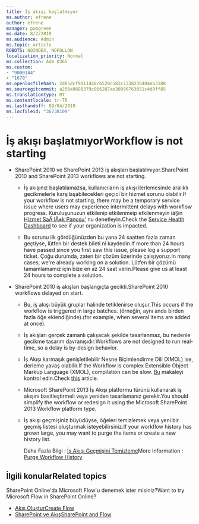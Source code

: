 ```yaml
---
title: İş akışı başlatmıyor
ms.author: efrene
author: efrene
manager: pamgreen
ms.date: 8/2/2019
ms.audience: Admin
ms.topic: article
ROBOTS: NOINDEX, NOFOLLOW
localization_priority: Normal
ms.collection: Adm_O365
ms.custom:
- "9000144"
- "1670"
ms.openlocfilehash: 2d85dcf9111d48cb529c583c733823b404eb3188
ms.sourcegitcommit: a256e8680379c006287ae30996763051c4d9ff85
ms.translationtype: MT
ms.contentlocale: tr-TR
ms.lasthandoff: 09/04/2019
ms.locfileid: "36738109"
---
```

# <a name="workflow-is-not-starting"></a><span data-ttu-id="937bb-102">İş akışı başlatmıyor</span><span class="sxs-lookup"><span data-stu-id="937bb-102">Workflow is not starting</span></span>

- <span data-ttu-id="937bb-103">SharePoint 2010 ve SharePoint 2013 iş akışları başlatılmıyor.</span><span class="sxs-lookup"><span data-stu-id="937bb-103">SharePoint 2010 and SharePoint 2013 workflows are not starting.</span></span>

    - <span data-ttu-id="937bb-104">İş akışınız başlatılamazsa, kullanıcıların iş akışı ilerlemesinde aralıklı gecikmelerle karşılaşabilecekleri geçici bir hizmet sorunu olabilir.</span><span class="sxs-lookup"><span data-stu-id="937bb-104">If your workflow is not starting, there may be a temporary service issue where users may experience intermittent delays with workflow progress.</span></span> <span data-ttu-id="937bb-105">Kuruluşunuzun etkilenip etkilenmeip etkilenmeyin iã§in [Hizmet SaÄ lÄ±k Panosu'](https:/admin.microsoft.com/AdminPortal/Home#/servicehealth) nu denetleyin.</span><span class="sxs-lookup"><span data-stu-id="937bb-105">Check the [Service Health Dashboard](https:/admin.microsoft.com/AdminPortal/Home#/servicehealth) to see if your organization is impacted.</span></span>

    - <span data-ttu-id="937bb-106">Bu sorunu ilk gördüğünüzden bu yana 24 saatten fazla zaman geçtiyse, lütfen bir destek bileti ni kaydedin.</span><span class="sxs-lookup"><span data-stu-id="937bb-106">If more than 24 hours have passed since you first saw this issue, please log a support ticket.</span></span> <span data-ttu-id="937bb-107">Çoğu durumda, zaten bir çözüm üzerinde çalışıyoruz.</span><span class="sxs-lookup"><span data-stu-id="937bb-107">In many cases, we're already working on a solution.</span></span> <span data-ttu-id="937bb-108">Lütfen bir çözümü tamamlamamız için bize en az 24 saat verin.</span><span class="sxs-lookup"><span data-stu-id="937bb-108">Please give us at least 24 hours to complete a solution.</span></span>

- <span data-ttu-id="937bb-109">SharePoint 2010 iş akışları başlangıçta gecikti.</span><span class="sxs-lookup"><span data-stu-id="937bb-109">SharePoint 2010 workflows delayed on start.</span></span>

    - <span data-ttu-id="937bb-110">Bu, iş akışı büyük gruplar halinde tetiklenirse oluşur.</span><span class="sxs-lookup"><span data-stu-id="937bb-110">This occurs if the workflow is triggered in large batches.</span></span> <span data-ttu-id="937bb-111">(örneğin, aynı anda birden fazla öğe eklendiğinde).</span><span class="sxs-lookup"><span data-stu-id="937bb-111">(for example, when several items are added at once).</span></span>

    - <span data-ttu-id="937bb-112">İş akışları gerçek zamanlı çalışacak şekilde tasarlanmaz, bu nedenle gecikme tasarım davranışıdır.</span><span class="sxs-lookup"><span data-stu-id="937bb-112">Workflows are not designed to run real-time, so a delay is by-design behavior.</span></span>

   -  <span data-ttu-id="937bb-113">İş Akışı karmaşık genişletilebilir Nesne Biçimlendirme Dili (XMOL) ise, derleme yavaş olabilir.</span><span class="sxs-lookup"><span data-stu-id="937bb-113">If the Workflow is complex Extensible Object Markup Language (XMOL), compilation can be slow.</span></span> <span data-ttu-id="937bb-114">[Bu](https://support.microsoft.com//kb/3043697) makaleyi kontrol edin.</span><span class="sxs-lookup"><span data-stu-id="937bb-114">Check [this](https://support.microsoft.com//kb/3043697) article.</span></span>

    - <span data-ttu-id="937bb-115">Microsoft SharePoint 2013 İş Akışı platformu türünü kullanarak iş akışını basitleştirmeli veya yeniden tasarlamanız gerekir.</span><span class="sxs-lookup"><span data-stu-id="937bb-115">You should simplify the workflow or redesign it using the Microsoft SharePoint 2013 Workflow platform type.</span></span>

    - <span data-ttu-id="937bb-116">İş akışı geçmişiniz büyüdüyse, öğeleri temizlemek veya yeni bir geçmiş listesi oluşturmak isteyebilirsiniz.</span><span class="sxs-lookup"><span data-stu-id="937bb-116">If your workflow history has grown large, you may want to purge the items or create a new history list.</span></span>

        <span data-ttu-id="937bb-117">Daha Fazla Bilgi : [İş Akışı Geçmişini Temizleme](https://blogs.technet.microsoft.com/marj/2015/08/07/sharepoint-2010-workflows-best-practice-purge-workflow-history-list-items/)</span><span class="sxs-lookup"><span data-stu-id="937bb-117">More Information : [Purge Workflow History](https://blogs.technet.microsoft.com/marj/2015/08/07/sharepoint-2010-workflows-best-practice-purge-workflow-history-list-items/)</span></span>


## <a name="related-topics"></a><span data-ttu-id="937bb-118">İlgili konular</span><span class="sxs-lookup"><span data-stu-id="937bb-118">Related topics</span></span>
<span data-ttu-id="937bb-119">SharePoint Online'da Microsoft Flow'u denemek ister misiniz?</span><span class="sxs-lookup"><span data-stu-id="937bb-119">Want to try Microsoft Flow in SharePoint Online?</span></span>
- [<span data-ttu-id="937bb-120">Akış Oluştur</span><span class="sxs-lookup"><span data-stu-id="937bb-120">Create Flow</span></span>](https://support.office.com/article/Create-a-flow-for-a-list-or-library-in-SharePoint-Online-or-OneDrive-for-Business-a9c3e03b-0654-46af-a254-20252e580d01) 
- [<span data-ttu-id="937bb-121">SharePoint ve Akış</span><span class="sxs-lookup"><span data-stu-id="937bb-121">SharePoint and Flow</span></span>](https://flow.microsoft.com/blog/sharepoint-and-flow/) 


